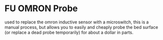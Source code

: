 # FU OMRON Probe
used to replace the omron inductive sensor with a microswitch, this is a manual process, but allows you to easily and cheaply probe the bed surface (or replace a dead probe temporarily) for about a dollar in parts.